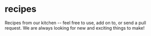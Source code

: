 recipes
=======

Recipes from our kitchen -- feel free to use, add on to, or send a pull request.  We are always looking for new and exciting things to make!
